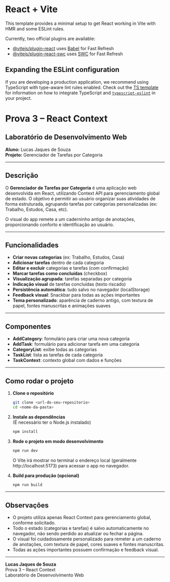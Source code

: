 # React + Vite

This template provides a minimal setup to get React working in Vite with HMR and some ESLint rules.

Currently, two official plugins are available:

- [@vitejs/plugin-react](https://github.com/vitejs/vite-plugin-react/blob/main/packages/plugin-react) uses [Babel](https://babeljs.io/) for Fast Refresh
- [@vitejs/plugin-react-swc](https://github.com/vitejs/vite-plugin-react/blob/main/packages/plugin-react-swc) uses [SWC](https://swc.rs/) for Fast Refresh

## Expanding the ESLint configuration

If you are developing a production application, we recommend using TypeScript with type-aware lint rules enabled. Check out the [TS template](https://github.com/vitejs/vite/tree/main/packages/create-vite/template-react-ts) for information on how to integrate TypeScript and [`typescript-eslint`](https://typescript-eslint.io) in your project.

# Prova 3 – React Context

## Laboratório de Desenvolvimento Web

**Aluno:** Lucas Jaques de Souza  
**Projeto:** Gerenciador de Tarefas por Categoria

---

## Descrição

O **Gerenciador de Tarefas por Categoria** é uma aplicação web desenvolvida em React, utilizando Context API para gerenciamento global de estado. O objetivo é permitir ao usuário organizar suas atividades de forma estruturada, agrupando tarefas por categorias personalizadas (ex: Trabalho, Estudos, Casa, etc).

O visual do app remete a um caderninho antigo de anotações, proporcionando conforto e identificação ao usuário.

---

## Funcionalidades

- **Criar novas categorias** (ex: Trabalho, Estudos, Casa)
- **Adicionar tarefas** dentro de cada categoria
- **Editar e excluir** categorias e tarefas (com confirmação)
- **Marcar tarefas como concluídas** (checkbox)
- **Visualização agrupada**: tarefas separadas por categoria
- **Indicação visual** de tarefas concluídas (texto riscado)
- **Persistência automática**: tudo salvo no navegador (localStorage)
- **Feedback visual**: Snackbar para todas as ações importantes
- **Tema personalizado**: aparência de caderno antigo, com textura de papel, fontes manuscritas e animações suaves

---

## Componentes

- **AddCategory**: formulário para criar uma nova categoria
- **AddTask**: formulário para adicionar tarefa em uma categoria
- **CategoryList**: exibe todas as categorias
- **TaskList**: lista as tarefas de cada categoria
- **TaskContext**: contexto global com dados e funções

---

## Como rodar o projeto

1. **Clone o repositório**

   ```bash
   git clone <url-do-seu-repositorio>
   cd <nome-da-pasta>
   ```

2. **Instale as dependências**  
   (É necessário ter o Node.js instalado)

   ```bash
   npm install
   ```

3. **Rode o projeto em modo desenvolvimento**

   ```bash
   npm run dev
   ```

   O Vite irá mostrar no terminal o endereço local (geralmente http://localhost:5173) para acessar o app no navegador.

4. **Build para produção (opcional)**
   ```bash
   npm run build
   ```

---

## Observações

- O projeto utiliza apenas React Context para gerenciamento global, conforme solicitado.
- Todo o estado (categorias e tarefas) é salvo automaticamente no navegador, não sendo perdido ao atualizar ou fechar a página.
- O visual foi cuidadosamente personalizado para remeter a um caderno de anotações, com textura de papel, cores suaves e fontes manuscritas.
- Todas as ações importantes possuem confirmação e feedback visual.

---

**Lucas Jaques de Souza**  
Prova 3 – React Context  
Laboratório de Desenvolvimento Web
